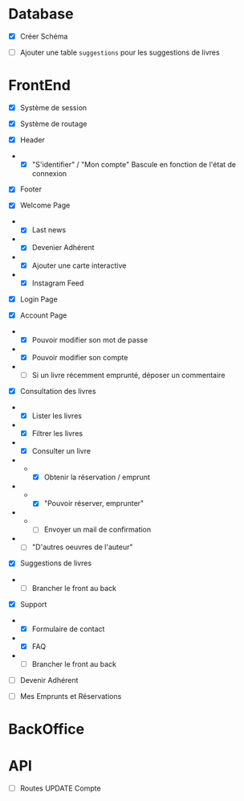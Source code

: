 # Database

- [x] Créer Schéma

- [ ] Ajouter une table `suggestions` pour les suggestions de livres

# FrontEnd

- [x] Système de session

- [x] Système de routage

- [x] Header
- - [x] "S'identifier" / "Mon compte" Bascule en fonction de l'état de connexion

- [x] Footer

- [x] Welcome Page
- - [x] Last news
- - [x] Devenier Adhérent
- - [x] Ajouter une carte interactive
- - [x] Instagram Feed

- [x] Login Page

- [x] Account Page
- - [x] Pouvoir modifier son mot de passe
- - [x] Pouvoir modifier son compte
- - [ ] Si un livre récemment emprunté, déposer un commentaire

- [x] Consultation des livres
- - [x] Lister les livres
- - [x] Filtrer les livres
- - [x] Consulter un livre
- - - [x] Obtenir la réservation / emprunt
- - - [x] "Pouvoir réserver, emprunter"
- - - [ ] Envoyer un mail de confirmation
- - [ ] "D'autres oeuvres de l'auteur"

- [x] Suggestions de livres
- - [ ] Brancher le front au back

- [x] Support
- - [x] Formulaire de contact
- - [x] FAQ
- - [ ] Brancher le front au back

- [ ] Devenir Adhérent

- [ ] Mes Emprunts et Réservations

# BackOffice

# API

- [ ] Routes UPDATE Compte
